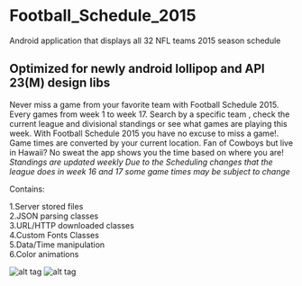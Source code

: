 # Football_Schedule_2015
Android application that displays all 32 NFL teams 2015 season schedule

<h2>Optimized for newly android lollipop and API 23(M) design libs</h2>

Never miss a game from your favorite team with Football Schedule 2015. Every games from week 1 to week 17. Search by a specific team , check the current league and divisional standings or see what games are playing this week. With Football Schedule 2015 you have no excuse to miss a game!. Game times are converted by your current location. Fan of Cowboys but live in Hawaii? No sweat the app shows you the time based on where you are!
*Standings are updated weekly*
*Due to the Scheduling changes that the league does in week 16 and 17 some game times may be subject to change*



Contains:

1.Server stored files  
2.JSON parsing classes  
3.URL/HTTP downloaded classes  
4.Custom Fonts Classes  
5.Data/Time manipulation  
6.Color animations  

![alt tag](https://lh3.googleusercontent.com/M1ENo1KLJGA4WsvxgOWJvbqhdVYE3ZI5fXYZ6e4vik40cEwNjRgLnEEoXdUeOH1yTFo=h900-rw)
![alt tag](https://lh3.googleusercontent.com/4wKn-mH3jpkI23X4uYFTTJcdbRdVHEWQa2BA6ZYdelr3khpRJ7Ta4LKzLnMmrNdM08c=h900-rw)


